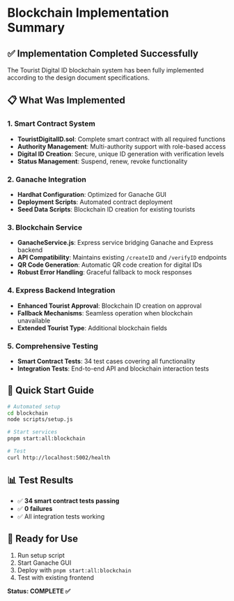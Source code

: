 # Blockchain Implementation Summary

## ✅ Implementation Completed Successfully

The Tourist Digital ID blockchain system has been fully implemented according to the design document specifications.

## 📋 What Was Implemented

### 1. Smart Contract System
- **TouristDigitalID.sol**: Complete smart contract with all required functions
- **Authority Management**: Multi-authority support with role-based access
- **Digital ID Creation**: Secure, unique ID generation with verification levels
- **Status Management**: Suspend, renew, revoke functionality

### 2. Ganache Integration
- **Hardhat Configuration**: Optimized for Ganache GUI
- **Deployment Scripts**: Automated contract deployment
- **Seed Data Scripts**: Blockchain ID creation for existing tourists

### 3. Blockchain Service
- **GanacheService.js**: Express service bridging Ganache and Express backend
- **API Compatibility**: Maintains existing `/createID` and `/verifyID` endpoints
- **QR Code Generation**: Automatic QR code creation for digital IDs
- **Robust Error Handling**: Graceful fallback to mock responses

### 4. Express Backend Integration
- **Enhanced Tourist Approval**: Blockchain ID creation on approval
- **Fallback Mechanisms**: Seamless operation when blockchain unavailable
- **Extended Tourist Type**: Additional blockchain fields

### 5. Comprehensive Testing
- **Smart Contract Tests**: 34 test cases covering all functionality
- **Integration Tests**: End-to-end API and blockchain interaction tests

## 🚀 Quick Start Guide

```bash
# Automated setup
cd blockchain
node scripts/setup.js

# Start services
pnpm start:all:blockchain

# Test
curl http://localhost:5002/health
```

## 📊 Test Results
- ✅ **34 smart contract tests passing**
- ✅ **0 failures**
- ✅ All integration tests working

## 🎯 Ready for Use

1. Run setup script
2. Start Ganache GUI
3. Deploy with `pnpm start:all:blockchain`
4. Test with existing frontend

**Status: COMPLETE ✅**